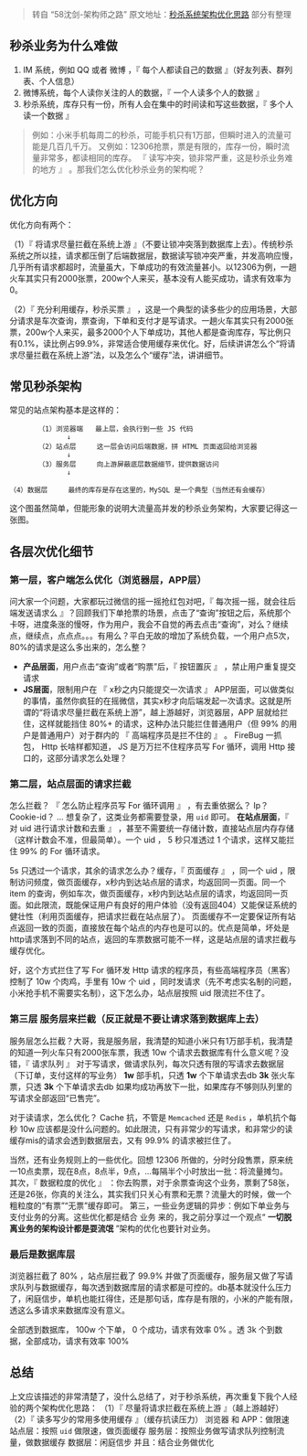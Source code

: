 
> 转自 “58沈剑-架构师之路”
> 原文地址：[秒杀系统架构优化思路](https://mp.weixin.qq.com/s?__biz=MjM5ODYxMDA5OQ==&mid=2651959391&idx=1&sn=fb28fd5e5f0895ddb167406d8a735548&scene=21#wechat_redirect)
> 部分有整理

## 秒杀业务为什么难做
1. IM 系统，例如 QQ 或者 微博 ，『 每个人都读自己的数据 』（好友列表、群列表、个人信息）
2. 微博系统，每个人读你关注的人的数据，『 一个人读多个人的数据 』
3. 秒杀系统，库存只有一份，所有人会在集中的时间读和写这些数据，『 多个人读一个数据 』

>例如：小米手机每周二的秒杀，可能手机只有1万部，但瞬时进入的流量可能是几百几千万。
>又例如：12306抢票，票是有限的，库存一份，瞬时流量非常多，都读相同的库存。 『 读写冲突，锁非常严重，这是秒杀业务难的地方 』 。那我们怎么优化秒杀业务的架构呢？

## 优化方向
优化方向有两个：

（1）『 将请求尽量拦截在系统上游 』（不要让锁冲突落到数据库上去）。传统秒杀系统之所以挂，请求都压倒了后端数据层，数据读写锁冲突严重，并发高响应慢，几乎所有请求都超时，流量虽大，下单成功的有效流量甚小。以12306为例，一趟火车其实只有2000张票，200w个人来买，基本没有人能买成功，请求有效率为0。

（2）『 充分利用缓存，秒杀买票 』 ，这是一个典型的读多些少的应用场景，大部分请求是车次查询，票查询，下单和支付才是写请求。一趟火车其实只有2000张票，200w个人来买，最多2000个人下单成功，其他人都是查询库存，写比例只有0.1%，读比例占99.9%，非常适合使用缓存来优化。好，后续讲讲怎么个“将请求尽量拦截在系统上游”法，以及怎么个“缓存”法，讲讲细节。

## 常见秒杀架构
常见的站点架构基本是这样的：  
``` line_number:false
       （1）浏览器端   最上层，会执行到一些 JS 代码
              ↓
       （2）站点层     这一层会访问后端数据，拼 HTML 页面返回给浏览器
              ↓
       （3）服务层     向上游屏蔽底层数据细节，提供数据访问
              ↓
       （4）数据层     最终的库存是存在这里的，MySQL 是一个典型（当然还有会缓存）
```
这个图虽然简单，但能形象的说明大流量高并发的秒杀业务架构，大家要记得这一张图。 

## 各层次优化细节

### 第一层，客户端怎么优化（浏览器层，APP层）
问大家一个问题，大家都玩过微信的摇一摇抢红包对吧，『 每次摇一摇，就会往后端发送请求么 』？回顾我们下单抢票的场景，点击了“查询”按钮之后，系统那个卡呀，进度条涨的慢呀，作为用户，我会不自觉的再去点击“查询”，对么？继续点，继续点，点点点。。。有用么？平白无故的增加了系统负载，一个用户点5次，80%的请求是这么多出来的，怎么整？

- **产品层面**，用户点击“查询”或者“购票”后，『 按钮置灰 』 ，禁止用户重复提交请求
- **JS层面**，限制用户在 『 x秒之内只能提交一次请求 』
APP层面，可以做类似的事情，虽然你疯狂的在摇微信，其实x秒才向后端发起一次请求。这就是所谓的“将请求尽量拦截在系统上游”，越上游越好，浏览器层，APP 层就给拦住，这样就能挡住 80%+ 的请求，这种办法只能拦住普通用户（但 99% 的用户是普通用户）对于群内的 『 高端程序员是拦不住的 』 。 FireBug 一抓包， Http 长啥样都知道， JS 是万万拦不住程序员写 For 循环，调用 Http 接口的，这部分请求怎么处理？

### 第二层，站点层面的请求拦截
怎么拦截？ 『 怎么防止程序员写 For 循环调用 』 ，有去重依据么？ Ip？ Cookie-id？ … 想复杂了，这类业务都需要登录，用 `uid` 即可。 **在站点层面**，『 对 uid 进行请求计数和去重 』 ，甚至不需要统一存储计数，直接站点层内存存储（这样计数会不准，但最简单）。一个 uid ， 5 秒只准透过 1 个请求，这样又能拦住 99% 的 For 循环请求。

 5s 只透过一个请求，其余的请求怎么办？缓存，『 页面缓存 』 ，同一个 uid ，限制访问频度，做页面缓存，x秒内到达站点层的请求，均返回同一页面。同一个 item 的查询，例如车次，做页面缓存，x秒内到达站点层的请求，均返回同一页面。如此限流，既能保证用户有良好的用户体验（没有返回404）又能保证系统的健壮性（利用页面缓存，把请求拦截在站点层了）。
页面缓存不一定要保证所有站点返回一致的页面，直接放在每个站点的内存也是可以的。优点是简单，坏处是http请求落到不同的站点，返回的车票数据可能不一样，这是站点层的请求拦截与缓存优化。

好，这个方式拦住了写 For 循环发 Http 请求的程序员，有些高端程序员（黑客）控制了 10w 个肉鸡，手里有 10w 个 uid ，同时发请求（先不考虑实名制的问题，小米抢手机不需要实名制），这下怎么办，站点层按照 uid 限流拦不住了。

### 第三层 服务层来拦截（反正就是不要让请求落到数据库上去）
服务层怎么拦截？大哥，我是服务层，我清楚的知道小米只有1万部手机，我清楚的知道一列火车只有2000张车票，我透 10w 个请求去数据库有什么意义呢？没错，『 请求队列 』
对于写请求，做请求队列，每次只透有限的写请求去数据层（下订单，支付这样的写业务）
**1w** 部手机，只透 **1w** 个下单请求去db
**3k** 张火车票，只透 **3k** 个下单请求去db
如果均成功再放下一批，如果库存不够则队列里的写请求全部返回“已售完”。 

对于读请求，怎么优化？ Cache 抗，不管是 `Memcached` 还是 `Redis` ，单机抗个每秒 10w 应该都是没什么问题的。如此限流，只有非常少的写请求，和非常少的读缓存mis的请求会透到数据层去，又有 99.9% 的请求被拦住了。

当然，还有业务规则上的一些优化。回想 12306 所做的，分时分段售票，原来统一10点卖票，现在8点，8点半，9点，...每隔半个小时放出一批：将流量摊匀。
其次，『 数据粒度的优化 』 ：你去购票，对于余票查询这个业务，票剩了58张，还是26张，你真的关注么，其实我们只关心有票和无票？流量大的时候，做一个粗粒度的“有票”“无票”缓存即可。
第三，一些业务逻辑的异步：例如下单业务与 支付业务的分离。这些优化都是结合 业务 来的，我之前分享过一个观点“ **一切脱离业务的架构设计都是耍流氓** ”架构的优化也要针对业务。

### 最后是数据库层
浏览器拦截了 80% ，站点层拦截了 99.9% 并做了页面缓存，服务层又做了写请求队列与数据缓存，每次透到数据库层的请求都是可控的。db基本就没什么压力了，闲庭信步，单机也能扛得住，还是那句话，库存是有限的，小米的产能有限，透这么多请求来数据库没有意义。

全部透到数据库， 100w 个下单， 0 个成功，请求有效率 0% 。透 3k 个到数据，全部成功，请求有效率 100% 


## 总结
上文应该描述的非常清楚了，没什么总结了，对于秒杀系统，再次重复下我个人经验的两个架构优化思路：
（1）『 尽量将请求拦截在系统上游 』（越上游越好）
（2）『 读多写少的常用多使用缓存 』（缓存抗读压力）
浏览器 和 APP：做限速
站点层：按照 `uid` 做限速，做页面缓存
服务层：按照业务做写请求队列控制流量，做数据缓存
数据层：闲庭信步
并且：结合业务做优化